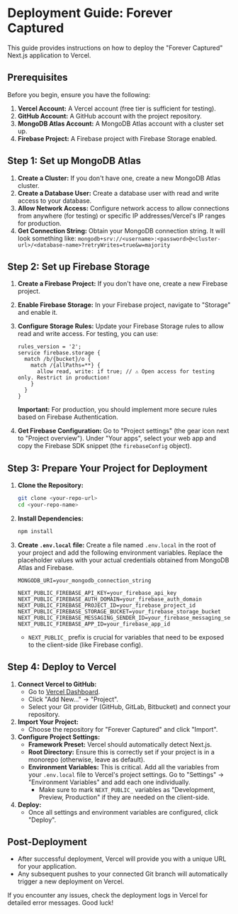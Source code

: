 # Deployment Guide: Forever Captured

This guide provides instructions on how to deploy the "Forever Captured" Next.js application to Vercel.

## Prerequisites

Before you begin, ensure you have the following:

1.  **Vercel Account:** A Vercel account (free tier is sufficient for testing).
2.  **GitHub Account:** A GitHub account with the project repository.
3.  **MongoDB Atlas Account:** A MongoDB Atlas account with a cluster set up.
4.  **Firebase Project:** A Firebase project with Firebase Storage enabled.

## Step 1: Set up MongoDB Atlas

1.  **Create a Cluster:** If you don't have one, create a new MongoDB Atlas cluster.
2.  **Create a Database User:** Create a database user with read and write access to your database.
3.  **Allow Network Access:** Configure network access to allow connections from anywhere (for testing) or specific IP addresses/Vercel's IP ranges for production.
4.  **Get Connection String:** Obtain your MongoDB connection string. It will look something like:
    `mongodb+srv://<username>:<password>@<cluster-url>/<database-name>?retryWrites=true&w=majority`

## Step 2: Set up Firebase Storage

1.  **Create a Firebase Project:** If you don't have one, create a new Firebase project.
2.  **Enable Firebase Storage:** In your Firebase project, navigate to "Storage" and enable it.
3.  **Configure Storage Rules:** Update your Firebase Storage rules to allow read and write access. For testing, you can use:

    ```firebase
    rules_version = '2';
    service firebase.storage {
      match /b/{bucket}/o {
        match /{allPaths=**} {
          allow read, write: if true; // ⚠️ Open access for testing only. Restrict in production!
        }
      }
    }
    ```
    **Important:** For production, you should implement more secure rules based on Firebase Authentication.
4.  **Get Firebase Configuration:** Go to "Project settings" (the gear icon next to "Project overview"). Under "Your apps", select your web app and copy the Firebase SDK snippet (the `firebaseConfig` object).

## Step 3: Prepare Your Project for Deployment

1.  **Clone the Repository:**
    ```bash
    git clone <your-repo-url>
    cd <your-repo-name>
    ```
2.  **Install Dependencies:**
    ```bash
    npm install
    ```
3.  **Create `.env.local` file:**
    Create a file named `.env.local` in the root of your project and add the following environment variables. Replace the placeholder values with your actual credentials obtained from MongoDB Atlas and Firebase.

    ```
    MONGODB_URI=your_mongodb_connection_string

    NEXT_PUBLIC_FIREBASE_API_KEY=your_firebase_api_key
    NEXT_PUBLIC_FIREBASE_AUTH_DOMAIN=your_firebase_auth_domain
    NEXT_PUBLIC_FIREBASE_PROJECT_ID=your_firebase_project_id
    NEXT_PUBLIC_FIREBASE_STORAGE_BUCKET=your_firebase_storage_bucket
    NEXT_PUBLIC_FIREBASE_MESSAGING_SENDER_ID=your_firebase_messaging_sender_id
    NEXT_PUBLIC_FIREBASE_APP_ID=your_firebase_app_id
    ```
    *   `NEXT_PUBLIC_` prefix is crucial for variables that need to be exposed to the client-side (like Firebase config).

## Step 4: Deploy to Vercel

1.  **Connect Vercel to GitHub:**
    *   Go to [Vercel Dashboard](https://vercel.com/dashboard).
    *   Click "Add New..." -> "Project".
    *   Select your Git provider (GitHub, GitLab, Bitbucket) and connect your repository.
2.  **Import Your Project:**
    *   Choose the repository for "Forever Captured" and click "Import".
3.  **Configure Project Settings:**
    *   **Framework Preset:** Vercel should automatically detect Next.js.
    *   **Root Directory:** Ensure this is correctly set if your project is in a monorepo (otherwise, leave as default).
    *   **Environment Variables:** This is critical. Add all the variables from your `.env.local` file to Vercel's project settings. Go to "Settings" -> "Environment Variables" and add each one individually.
        *   Make sure to mark `NEXT_PUBLIC_` variables as "Development, Preview, Production" if they are needed on the client-side.
4.  **Deploy:**
    *   Once all settings and environment variables are configured, click "Deploy".

## Post-Deployment

*   After successful deployment, Vercel will provide you with a unique URL for your application.
*   Any subsequent pushes to your connected Git branch will automatically trigger a new deployment on Vercel.

If you encounter any issues, check the deployment logs in Vercel for detailed error messages. Good luck!
